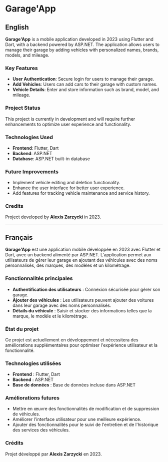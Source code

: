 # Garage'App

## English

**Garage'App** is a mobile application developed in 2023 using Flutter and Dart, with a backend powered by ASP.NET. The application allows users to manage their garage by adding vehicles with personalized names, brands, models, and mileage.

### Key Features

- **User Authentication**: Secure login for users to manage their garage.
- **Add Vehicles**: Users can add cars to their garage with custom names.
- **Vehicle Details**: Enter and store information such as brand, model, and mileage.

### Project Status

This project is currently in development and will require further enhancements to optimize user experience and functionality.

### Technologies Used

- **Frontend**: Flutter, Dart
- **Backend**: ASP.NET
- **Database**: ASP.NET built-in database

### Future Improvements

- Implement vehicle editing and deletion functionality.
- Enhance the user interface for better user experience.
- Add features for tracking vehicle maintenance and service history.

### Credits

Project developed by **Alexis Zarzycki** in 2023.

---

## Français

**Garage'App** est une application mobile développée en 2023 avec Flutter et Dart, avec un backend alimenté par ASP.NET. L'application permet aux utilisateurs de gérer leur garage en ajoutant des véhicules avec des noms personnalisés, des marques, des modèles et un kilométrage.

### Fonctionnalités principales

- **Authentification des utilisateurs** : Connexion sécurisée pour gérer son garage.
- **Ajouter des véhicules** : Les utilisateurs peuvent ajouter des voitures dans leur garage avec des noms personnalisés.
- **Détails du véhicule** : Saisir et stocker des informations telles que la marque, le modèle et le kilométrage.

### État du projet

Ce projet est actuellement en développement et nécessitera des améliorations supplémentaires pour optimiser l'expérience utilisateur et la fonctionnalité.

### Technologies utilisées

- **Frontend** : Flutter, Dart
- **Backend** : ASP.NET
- **Base de données** : Base de données incluse dans ASP.NET

### Améliorations futures

- Mettre en œuvre des fonctionnalités de modification et de suppression de véhicules.
- Améliorer l'interface utilisateur pour une meilleure expérience.
- Ajouter des fonctionnalités pour le suivi de l'entretien et de l'historique des services des véhicules.

### Crédits

Projet développé par **Alexis Zarzycki** en 2023.
